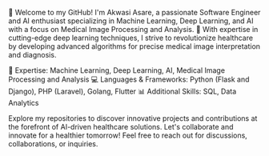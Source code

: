 👋 Welcome to my GitHub! I'm Akwasi Asare, a passionate Software Engineer and AI enthusiast specializing in Machine Learning, Deep Learning, and AI with a focus on Medical Image Processing and Analysis. 🧠 With expertise in cutting-edge deep learning techniques, I strive to revolutionize healthcare by developing advanced algorithms for precise medical image interpretation and diagnosis.

🔬 Expertise: Machine Learning, Deep Learning, AI, Medical Image Processing and Analysis
💻 Languages & Frameworks: Python (Flask and Django), PHP (Laravel), Golang, Flutter
📊 Additional Skills: SQL, Data Analytics

Explore my repositories to discover innovative projects and contributions at the forefront of AI-driven healthcare solutions. Let's collaborate and innovate for a healthier tomorrow! Feel free to reach out for discussions, collaborations, or inquiries.
